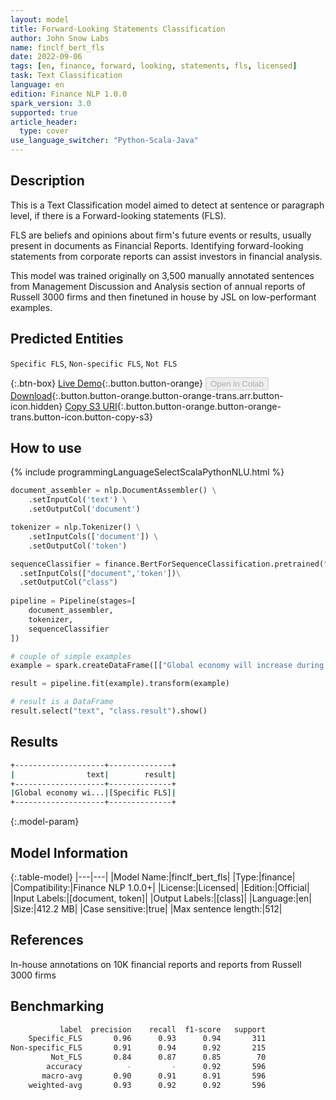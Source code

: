 ```yaml
---
layout: model
title: Forward-Looking Statements Classification
author: John Snow Labs
name: finclf_bert_fls
date: 2022-09-06
tags: [en, finance, forward, looking, statements, fls, licensed]
task: Text Classification
language: en
edition: Finance NLP 1.0.0
spark_version: 3.0
supported: true
article_header:
  type: cover
use_language_switcher: "Python-Scala-Java"
---
```


## Description

This is a Text Classification model aimed to detect at sentence or paragraph level, if there is a Forward-looking statements (FLS).

FLS are beliefs and opinions about firm's future events or results, usually present in documents as Financial Reports. Identifying forward-looking statements from corporate reports can assist investors in financial analysis. 

This model was trained originally on 3,500 manually annotated sentences from Management Discussion and Analysis section of annual reports of Russell 3000 firms and then finetuned in house by JSL on low-performant examples.

## Predicted Entities

`Specific FLS`, `Non-specific FLS`, `Not FLS`

{:.btn-box}
[Live Demo](https://demo.johnsnowlabs.com/public/FINCLF_FLS/){:.button.button-orange}
<button class="button button-orange" disabled>Open in Colab</button>
[Download](https://s3.amazonaws.com/auxdata.johnsnowlabs.com/finance/models/finclf_bert_fls_en_1.0.0_3.2_1662468990598.zip){:.button.button-orange.button-orange-trans.arr.button-icon.hidden}
[Copy S3 URI](s3://auxdata.johnsnowlabs.com/finance/models/finclf_bert_fls_en_1.0.0_3.2_1662468990598.zip){:.button.button-orange.button-orange-trans.button-icon.button-copy-s3}

## How to use



<div class="tabs-box" markdown="1">
{% include programmingLanguageSelectScalaPythonNLU.html %}

```python
document_assembler = nlp.DocumentAssembler() \
    .setInputCol('text') \
    .setOutputCol('document')

tokenizer = nlp.Tokenizer() \
    .setInputCols(['document']) \
    .setOutputCol('token')

sequenceClassifier = finance.BertForSequenceClassification.pretrained("finclf_bert_fls", "en", "finance/models")\
  .setInputCols(["document",'token'])\
  .setOutputCol("class")
  
pipeline = Pipeline(stages=[
    document_assembler, 
    tokenizer,
    sequenceClassifier
])

# couple of simple examples
example = spark.createDataFrame([["Global economy will increase during the next year."]]).toDF("text")

result = pipeline.fit(example).transform(example)

# result is a DataFrame
result.select("text", "class.result").show()
```

</div>

## Results

```bash
+--------------------+--------------+
|                text|        result|
+--------------------+--------------+
|Global economy wi...|[Specific FLS]|
+--------------------+--------------+
```

{:.model-param}
## Model Information

{:.table-model}
|---|---|
|Model Name:|finclf_bert_fls|
|Type:|finance|
|Compatibility:|Finance NLP 1.0.0+|
|License:|Licensed|
|Edition:|Official|
|Input Labels:|[document, token]|
|Output Labels:|[class]|
|Language:|en|
|Size:|412.2 MB|
|Case sensitive:|true|
|Max sentence length:|512|

## References

In-house annotations on 10K financial reports and reports from Russell 3000 firms

## Benchmarking

```bash
           label  precision    recall  f1-score   support
    Specific_FLS       0.96      0.93      0.94       311
Non-specific_FLS       0.91      0.94      0.92       215
         Not_FLS       0.84      0.87      0.85        70
        accuracy          -         -      0.92       596
       macro-avg       0.90      0.91      0.91       596
    weighted-avg       0.93      0.92      0.92       596
```
